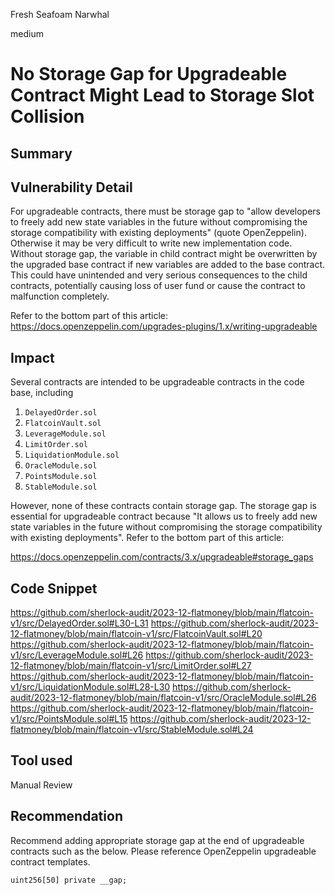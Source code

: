 Fresh Seafoam Narwhal

medium

# No Storage Gap for Upgradeable Contract Might Lead to Storage Slot Collision

## Summary

## Vulnerability Detail
 For upgradeable contracts, there must be storage gap to "allow developers to freely add new state variables in the future without compromising the storage compatibility with existing deployments" (quote OpenZeppelin). Otherwise it may be very difficult to write new implementation code. Without storage gap, the variable in child contract might be overwritten by the upgraded base contract if new variables are added to the base contract. This could have unintended and very serious consequences to the child contracts, potentially causing loss of user fund or cause the contract to malfunction completely.

Refer to the bottom part of this article: https://docs.openzeppelin.com/upgrades-plugins/1.x/writing-upgradeable

## Impact
Several contracts are intended to be upgradeable contracts in the code base, including


1. `DelayedOrder.sol`
2. `FlatcoinVault.sol`
3. `LeverageModule.sol`
4. `LimitOrder.sol`
5. `LiquidationModule.sol`
6. `OracleModule.sol`
7. `PointsModule.sol`
8. `StableModule.sol`

However, none of these contracts contain storage gap. The storage gap is essential for upgradeable contract because "It allows us to freely add new state variables in the future without compromising the storage compatibility with existing deployments". Refer to the bottom part of this article:

https://docs.openzeppelin.com/contracts/3.x/upgradeable#storage_gaps


## Code Snippet
https://github.com/sherlock-audit/2023-12-flatmoney/blob/main/flatcoin-v1/src/DelayedOrder.sol#L30-L31
https://github.com/sherlock-audit/2023-12-flatmoney/blob/main/flatcoin-v1/src/FlatcoinVault.sol#L20
https://github.com/sherlock-audit/2023-12-flatmoney/blob/main/flatcoin-v1/src/LeverageModule.sol#L26
https://github.com/sherlock-audit/2023-12-flatmoney/blob/main/flatcoin-v1/src/LimitOrder.sol#L27
https://github.com/sherlock-audit/2023-12-flatmoney/blob/main/flatcoin-v1/src/LiquidationModule.sol#L28-L30
https://github.com/sherlock-audit/2023-12-flatmoney/blob/main/flatcoin-v1/src/OracleModule.sol#L26
https://github.com/sherlock-audit/2023-12-flatmoney/blob/main/flatcoin-v1/src/PointsModule.sol#L15
https://github.com/sherlock-audit/2023-12-flatmoney/blob/main/flatcoin-v1/src/StableModule.sol#L24

## Tool used

Manual Review

## Recommendation
Recommend adding appropriate storage gap at the end of upgradeable contracts such as the below. Please reference OpenZeppelin upgradeable contract templates.
```solidity
uint256[50] private __gap;
```
